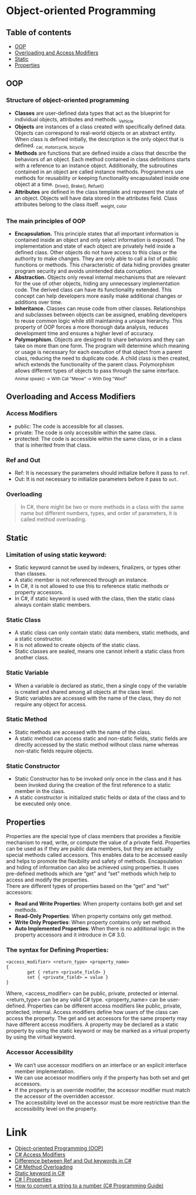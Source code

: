 # Object-oriented Programming
## Table of contents
- [OOP](#oop)
- [Overloading and Access Modifiers](#overloading-and-access-modifiers)
- [Static](#static)
- [Properties](#properties)
## OOP
### Structure of object-oriented programming
- **Classes** are user-defined data types that act as the blueprint for individual objects, attributes and methods. <sub>Vehicle</sub>
- **Objects** are instances of a class created with specifically defined data. Objects can correspond to real-world objects or an abstract entity. When class is defined initially, the description is the only object that is defined. <sub>car, motorcycle, bicycle</sub>
- **Methods** are functions that are defined inside a class that describe the behaviors of an object. Each method contained in class definitions starts with a reference to an instance object. Additionally, the subroutines contained in an object are called instance methods. Programmers use methods for reusability or keeping functionality encapsulated inside one object at a time. <sub>Drive(), Brake(), Refuel()</sub>
- **Attributes** are defined in the class template and represent the state of an object. Objects will have data stored in the attributes field. Class attributes belong to the class itself. <sub>weight, color</sub>

### The main principles of OOP
- **Encapsulation.** This principle states that all important information is contained inside an object and only select information is exposed. The implementation and state of each object are privately held inside a defined class. Other objects do not have access to this class or the authority to make changes. They are only able to call a list of public functions or methods. This characteristic of data hiding provides greater program security and avoids unintended data corruption.
- **Abstraction.** Objects only reveal internal mechanisms that are relevant for the use of other objects, hiding any unnecessary implementation code. The derived class can have its functionality extended. This concept can help developers more easily make additional changes or additions over time.
- **Inheritance.** Classes can reuse code from other classes. Relationships and subclasses between objects can be assigned, enabling developers to reuse common logic while still maintaining a unique hierarchy. This property of OOP forces a more thorough data analysis, reduces development time and ensures a higher level of accuracy.
- **Polymorphism.** Objects are designed to share behaviors and they can take on more than one form. The program will determine which meaning or usage is necessary for each execution of that object from a parent class, reducing the need to duplicate code. A child class is then created, which extends the functionality of the parent class. Polymorphism allows different types of objects to pass through the same interface.<br /><sub>Animal speak() -> With Cat "Meow" -> With Dog "Woof"</sub>

## Overloading and Access Modifiers
### Access Modifiers
- public: The code is accessible for all classes.
- private: The code is only accessible within the same class.
- protected: The code is accessible within the same class, or in a class that is inherited from that class. 

### Ref and Out
- Ref: It is necessary the parameters should initialize before it pass to `ref`.
- Out: It is not necessary to initialize parameters before it pass to `out`.

### Overloading
> In C#, there might be two or more methods in a class with the same name but different numbers, types, and order of parameters, it is called method overloading.

## Static
### Limitation of using static keyword:  
- Static keyword cannot be used by indexers, finalizers, or types other than classes.
- A static member is not referenced through an instance.
- In C#, it is not allowed to use this to reference static methods or property accessors.
- In C#, if static keyword is used with the class, then the static class always contain static members.
### Static Class
- A static class can only contain static data members, static methods, and a static constructor. 
- It is not allowed to create objects of the static class. 
- Static classes are sealed, means one cannot inherit a static class from another class.

### Static Variable
- When a variable is declared as static, then a single copy of the variable is created and shared among all objects at the class level.
-  Static variables are accessed with the name of the class, they do not require any object for access.

### Static Method
- Static methods are accessed with the name of the class.
- A static method can access static and non-static fields, static fields are directly accessed by the static method without class name whereas non-static fields require objects.

### Static Constructor
- Static Constructor has to be invoked only once in the class and it has been invoked during the creation of the first reference to a static member in the class.
- A static constructor is initialized static fields or data of the class and to be executed only once.

## Properties
Properties are the special type of class members that provides a flexible mechanism to read, write, or compute the value of a private field. Properties can be used as if they are public data members, but they are actually special methods called accessors. This enables data to be accessed easily and helps to promote the flexibility and safety of methods. Encapsulation and hiding of information can also be achieved using properties. It uses pre-defined methods which are “get” and “set” methods which help to access and modify the properties. <br />
There are different types of properties based on the “get” and “set” accessors: <br />
- **Read and Write Properties**: When property contains both get and set methods.
- **Read-Only Properties**: When property contains only get method.
- **Write Only Properties**: When property contains only set method.
- **Auto Implemented Properties**: When there is no additional logic in the property accessors and it introduce in C# 3.0.
### The syntax for Defining Properties:
```
<access_modifier> <return_type> <property_name>
{
        get { return <private_field> }
        set { <private_field> = value }
}
```
Where, <access_modifier> can be public, private, protected or internal. <return_type> can be any valid C# type. <property_name> can be user-defined. Properties can be different access modifiers like public, private, protected, internal. Access modifiers define how users of the class can access the property. The get and set accessors for the same property may have different access modifiers. A property may be declared as a static property by using the static keyword or may be marked as a virtual property by using the virtual keyword. <br />

### Accessor Accessibility 
- We can’t use accessor modifiers on an interface or an explicit interface member implementation.
- We can use accessor modifiers only if the property has both set and get accessors.
- If the property is an override modifier, the accessor modifier must match the accessor of the overridden accessor.
- The accessibility level on the accessor must be more restrictive than the accessibility level on the property.

# Link
- [Object-oriented Programming (OOP)](https://www.techtarget.com/searchapparchitecture/definition/object-oriented-programming-OOP) 
- [C# Access Modifiers](https://www.w3schools.com/cs/cs_access_modifiers.php) 
- [Difference between Ref and Out keywords in C#](https://www.geeksforgeeks.org/difference-between-ref-and-out-keywords-in-c-sharp/) 
- [C# Method Overloading](https://www.programiz.com/csharp-programming/method-overloading) 
- [Static keyword in C#](https://www.geeksforgeeks.org/static-keyword-in-c-sharp/) 
- [C# | Properties](https://www.geeksforgeeks.org/c-sharp-properties/)
- [How to convert a string to a number (C# Programming Guide)](https://learn.microsoft.com/en-us/dotnet/csharp/programming-guide/types/how-to-convert-a-string-to-a-number)